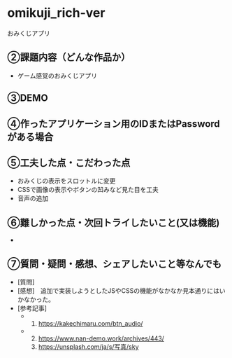 # omikuji_rich-ver
おみくじアプリ

## ②課題内容（どんな作品か）

- ゲーム感覚のおみくじアプリ
  
## ③DEMO

## ④作ったアプリケーション用のIDまたはPasswordがある場合


## ⑤工夫した点・こだわった点
- おみくじの表示をスロットルに変更
- CSSで画像の表示やボタンの凹みなど見た目を工夫
- 音声の追加
## ⑥難しかった点・次回トライしたいこと(又は機能)
- 

## ⑦質問・疑問・感想、シェアしたいこと等なんでも

- [質問]
- [感想]　追加で実装しようとしたJSやCSSの機能がなかなか見本通りにはいかなかった。
- [参考記事]
  - 1. https://kakechimaru.com/btn_audio/
  - 2. https://www.nan-demo.work/archives/443/
    3. https://unsplash.com/ja/s/写真/sky

